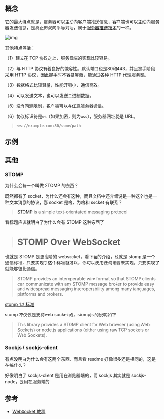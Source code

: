 ## 概念

它的最大特点就是，服务器可以主动向客户端推送信息，客户端也可以主动向服务器发送信息，是真正的双向平等对话，属于[服务器推送技术](https://en.wikipedia.org/wiki/Push_technology)的一种。

![img](http://www.ruanyifeng.com/blogimg/asset/2017/bg2017051502.png)

其他特点包括：

（1）建立在 TCP 协议之上，服务器端的实现比较容易。

（2）与 HTTP 协议有着良好的兼容性。默认端口也是80和443，并且握手阶段采用 HTTP 协议，因此握手时不容易屏蔽，能通过各种 HTTP 代理服务器。

（3）数据格式比较轻量，性能开销小，通信高效。

（4）可以发送文本，也可以发送二进制数据。

（5）没有同源限制，客户端可以与任意服务器通信。

（6）协议标识符是`ws`（如果加密，则为`wss`），服务器网址就是 URL。

> ```markup
> ws://example.com:80/some/path
> ```

## 示例



## 其他

### STOMP 

为什么会有一个叫做 STOMP 的东西？

既然都有了 socket，为什么还会有这种，而且文档中还介绍说是一种这个也是一种文本消息的协议，那 socket 是啥，为啥和 socket 有联系？

> [STOMP](http://stomp.github.com/) is a simple text-orientated messaging protocol

看标题应该就明白了为什么会有 STOMP 这种东西了

> # STOMP Over WebSocket

也就是 STOMP 是更高阶的 websocket，看下面的介绍，也就是 stomp 是一个通信标准，只要实现了这个标准就可以，你可以使用任何语言来实现，只要实现了就能够彼此通信。

> STOMP provides an interoperable wire format so that STOMP clients can communicate with any STOMP message broker to provide easy and widespread messaging interoperability among many languages, platforms and brokers.

[stomp 1.2 标准](https://stomp.github.io/stomp-specification-1.2.html) 

stomp 不仅仅是支持web socket 的，stompjs 的说明如下 

> This library provides a STOMP client for Web browser (using Web Sockets) or node.js applications (either using raw TCP sockets or Web Sockets).



### Sockjs / sockjs-client

有点没明白为什么会有这两个东西，而且看 readme 好像很多还是相同的，这是在搞什么？

好像明白了 sockjs-client 是用在浏览器端的，而 sockjs 其实就是 sockjs-node，是用在服务端的 



## 参考

- [WebSocket 教程](http://www.ruanyifeng.com/blog/2017/05/websocket.html?utm_source=tuicool&utm_medium=referral) 

